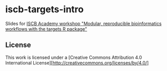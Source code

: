 # iscb-targets-intro

Slides for [ISCB Academy workshop "Modular, reproducible bioinformatics workflows with the targets R package"](https://github.com/ISCB-Academy/bioinfo-targets/)

## License

This work is licensed under a
[Creative Commons Attribution 4.0 International License][http://creativecommons.org/licenses/by/4.0/]
